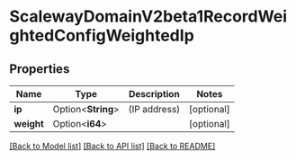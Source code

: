 # ScalewayDomainV2beta1RecordWeightedConfigWeightedIp

## Properties

Name | Type | Description | Notes
------------ | ------------- | ------------- | -------------
**ip** | Option<**String**> | (IP address) | [optional]
**weight** | Option<**i64**> |  | [optional]

[[Back to Model list]](../README.md#documentation-for-models) [[Back to API list]](../README.md#documentation-for-api-endpoints) [[Back to README]](../README.md)


